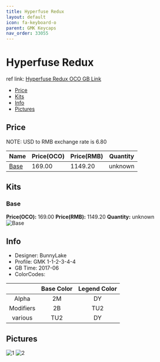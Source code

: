 ```yaml
---
title: Hyperfuse Redux
layout: default
icon: fa-keyboard-o
parent: GMK Keycaps
nav_order: 33055
---
```


# Hyperfuse Redux

ref link: [Hyperfuse Redux OCO GB Link](https://www.originativeco.com/products/hyperfuse-redux)

* [Price](#price)
* [Kits](#kits)
* [Info](#info)
* [Pictures](#pictures)


## Price  
NOTE: USD to RMB exchange rate is 6.80

| Name          | Price(OCO)    |  Price(RMB) | Quantity |
| ------------- | ------------ |  ---------- | -------- |
|[Base](#base)|169.00|1149.20|unknown|


## Kits
### Base
**Price(OCO):** 169.00    **Price(RMB):** 1149.20    **Quantity:** unknown  
<img src="{{ 'assets/images/gmk-keycaps/hyperfuseredux/kits_pics/base.jpg' | relative_url }}" alt="Base" class="image featured">


## Info
* Designer: BunnyLake
* Profile: GMK 1-1-2-3-4-4
* GB Time: 2017-06
* ColorCodes: 

| |Base Color     | Legend Color
| :-------------: | :-------------: | :------------:
|Alpha|2M|DY
|Modifiers|2B|TU2
|various|TU2|DY


## Pictures
<img src="{{ 'assets/images/gmk-keycaps/hyperfuseredux/rendering_pics/1.jpg' | relative_url }}" alt="1" class="image featured">
<img src="{{ 'assets/images/gmk-keycaps/hyperfuseredux/rendering_pics/2.jpg' | relative_url }}" alt="2" class="image featured">
